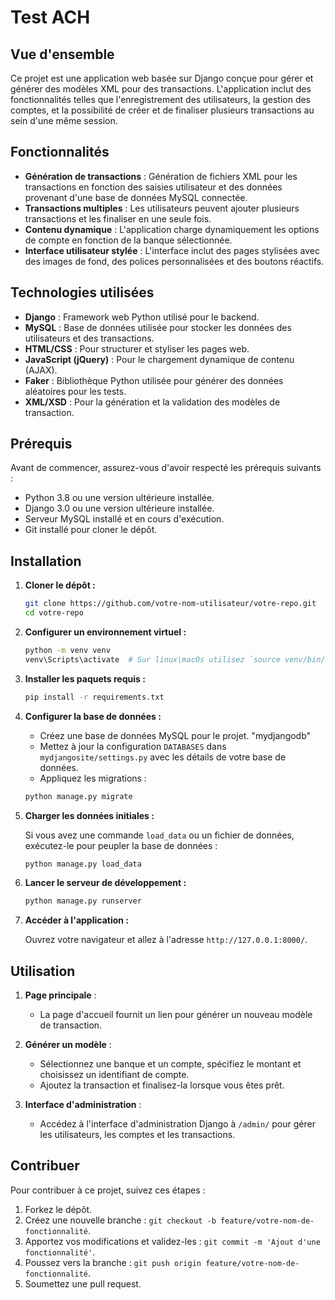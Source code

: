 ﻿
# Test ACH

## Vue d'ensemble

Ce projet est une application web basée sur Django conçue pour gérer et générer des modèles XML pour des transactions. L'application inclut des fonctionnalités telles que l'enregistrement des utilisateurs, la gestion des comptes, et la possibilité de créer et de finaliser plusieurs transactions au sein d'une même session.

## Fonctionnalités

- **Génération de transactions** : Génération de fichiers XML pour les transactions en fonction des saisies utilisateur et des données provenant d'une base de données MySQL connectée.
- **Transactions multiples** : Les utilisateurs peuvent ajouter plusieurs transactions et les finaliser en une seule fois.
- **Contenu dynamique** : L'application charge dynamiquement les options de compte en fonction de la banque sélectionnée.
- **Interface utilisateur stylée** : L'interface inclut des pages stylisées avec des images de fond, des polices personnalisées et des boutons réactifs.

## Technologies utilisées

- **Django** : Framework web Python utilisé pour le backend.
- **MySQL** : Base de données utilisée pour stocker les données des utilisateurs et des transactions.
- **HTML/CSS** : Pour structurer et styliser les pages web.
- **JavaScript (jQuery)** : Pour le chargement dynamique de contenu (AJAX).
- **Faker** : Bibliothèque Python utilisée pour générer des données aléatoires pour les tests.
- **XML/XSD** : Pour la génération et la validation des modèles de transaction.

## Prérequis

Avant de commencer, assurez-vous d'avoir respecté les prérequis suivants :

- Python 3.8 ou une version ultérieure installée.
- Django 3.0 ou une version ultérieure installée.
- Serveur MySQL installé et en cours d'exécution.
- Git installé pour cloner le dépôt.

## Installation

1. **Cloner le dépôt :**

    ```bash
    git clone https://github.com/votre-nom-utilisateur/votre-repo.git
    cd votre-repo
    ```

2. **Configurer un environnement virtuel :**

    ```bash
    python -m venv venv
    venv\Scripts\activate  # Sur linux\macOs utilisez `source venv/bin/activate`
    ```

3. **Installer les paquets requis :**

    ```bash
    pip install -r requirements.txt
    ```

4. **Configurer la base de données :**

    - Créez une base de données MySQL pour le projet. "mydjangodb"
    - Mettez à jour la configuration `DATABASES` dans `mydjangosite/settings.py` avec les détails de votre base de données.
    - Appliquez les migrations :

    ```bash
    python manage.py migrate
    ```

5. **Charger les données initiales :**

    Si vous avez une commande `load_data` ou un fichier de données, exécutez-le pour peupler la base de données :

    ```bash
    python manage.py load_data
    ```

6. **Lancer le serveur de développement :**

    ```bash
    python manage.py runserver
    ```

7. **Accéder à l'application :**

    Ouvrez votre navigateur et allez à l'adresse `http://127.0.0.1:8000/`.

## Utilisation

1. **Page principale** :
   - La page d'accueil fournit un lien pour générer un nouveau modèle de transaction.
   
2. **Générer un modèle** :
   - Sélectionnez une banque et un compte, spécifiez le montant et choisissez un identifiant de compte.
   - Ajoutez la transaction et finalisez-la lorsque vous êtes prêt.

3. **Interface d'administration** :
   - Accédez à l'interface d'administration Django à `/admin/` pour gérer les utilisateurs, les comptes et les transactions.

## Contribuer

Pour contribuer à ce projet, suivez ces étapes :

1. Forkez le dépôt.
2. Créez une nouvelle branche : `git checkout -b feature/votre-nom-de-fonctionnalité`.
3. Apportez vos modifications et validez-les : `git commit -m 'Ajout d'une fonctionnalité'`.
4. Poussez vers la branche : `git push origin feature/votre-nom-de-fonctionnalité`.
5. Soumettez une pull request.






